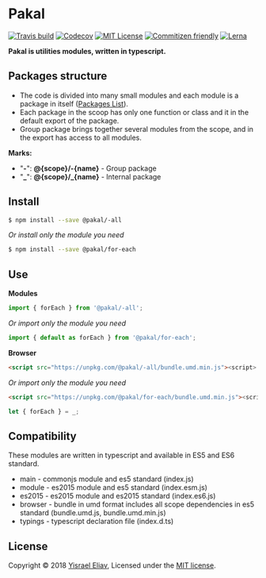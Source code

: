 # Pakal
[![Travis build](https://travis-ci.org/yisraelx/pakal.svg?branch=master)](https://travis-ci.org/yisraelx/pakal)
[![Codecov](https://codecov.io/gh/yisraelx/pakal/branch/master/graph/badge.svg)](https://codecov.io/gh/yisraelx/pakal)
[![MIT License](https://img.shields.io/github/license/yisraelx/pakal.svg)](https://github.com/yisraelx/pakal/blob/master/LICENSE)
[![Commitizen friendly](https://img.shields.io/badge/commitizen-friendly-brightgreen.svg)](http://commitizen.github.io/cz-cli/)
[![Lerna](https://img.shields.io/badge/maintained%20with-lerna-cc00ff.svg)](https://lernajs.io/)

**Pakal is utilities modules, written in typescript.**


## Packages structure
* The code is divided into many small modules and each module is a package in itself ([Packages List](https://github.com/yisraelx/pakal/blob/master/PACKAGES.md)).
* Each package in the scoop has only one function or class and it in the default export of the package.
* Group package brings together several modules from the scope, and in the export has access to all modules.

**Marks:**
* "**-**": __@{scope}/-{name}__ - Group package
* "**_**": **@{scope}/_{name}** - Internal package

## Install
```sh
$ npm install --save @pakal/-all
```
*Or install only the module you need*
```sh
$ npm install --save @pakal/for-each
```

## Use
**Modules**
```ts
import { forEach } from '@pakal/-all';
```
*Or import only the module you need*
```ts
import { default as forEach } from '@pakal/for-each';
```
**Browser**
```html
<script src="https://unpkg.com/@pakal/-all/bundle.umd.min.js"><script>
```
*Or import only the module you need*
```html
<script src="https://unpkg.com/@pakal/for-each/bundle.umd.min.js"><script>
```
```ts
let { forEach } = _;
```

## Compatibility
These modules are written in typescript and available in ES5 and ES6 standard.

* main - commonjs module and es5 standard (index.js)
* module - es2015 module and es5 standard (index.esm.js)
* es2015 - es2015 module and es2015 standard (index.es6.js)
* browser - bundle in umd format includes all scope dependencies in es5 standard (bundle.umd.js, bundle.umd.min.js)
* typings - typescript declaration file (index.d.ts)

## License
Copyright © 2018 [Yisrael Eliav](https://github.com/yisraelx),
Licensed under the [MIT license](https://github.com/yisraelx/pakal/blob/master/LICENSE).
